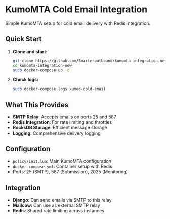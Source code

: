 # KumoMTA Cold Email Integration

Simple KumoMTA setup for cold email delivery with Redis integration.

## Quick Start

1. **Clone and start:**
   ```bash
   git clone https://github.com/Smarteroutbound/kumomta-integration-new.git
   cd kumomta-integration-new
   sudo docker-compose up -d
   ```

2. **Check logs:**
   ```bash
   sudo docker-compose logs kumod-cold-email
   ```

## What This Provides

- **SMTP Relay**: Accepts emails on ports 25 and 587
- **Redis Integration**: For rate limiting and throttles
- **RocksDB Storage**: Efficient message storage
- **Logging**: Comprehensive delivery logging

## Configuration

- `policy/init.lua`: Main KumoMTA configuration
- `docker-compose.yml`: Container setup with Redis
- Ports: 25 (SMTP), 587 (Submission), 2025 (Monitoring)

## Integration

- **Django**: Can send emails via SMTP to this relay
- **Mailcow**: Can use as external SMTP relay
- **Redis**: Shared rate limiting across instances
